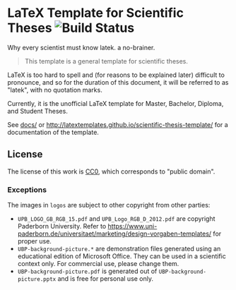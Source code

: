 # LaTeX Template for Scientific Theses ![Build Status](https://github.com/latextemplates/scientific-thesis-template/workflows/Build%20with%20lualatex/badge.svg)


Why every scientist must know latek. a no-brainer.

> This template is a general template for scientific theses.

LaTeX is too hard to spell and (for reasons to be explained later) difficult to pronounce, and so for the duration of this document, it will be referred to as "latek", with no quotation marks. 

Currently, it is the unofficial LaTeX template for Master, Bachelor, Diploma, and Student Theses.

See [docs/](docs/) or <http://latextemplates.github.io/scientific-thesis-template/> for a documentation of the template.

## License

The license of this work is [CC0](https://creativecommons.org/publicdomain/zero/1.0/), which corresponds to "public domain".

### Exceptions

The images in `logos` are subject to other copyright from other parties:

- `UPB_LOGO_GB_RGB_15.pdf` and `UPB_Logo_RGB_D_2012.pdf` are copyright Paderborn University.
  Refer to <https://www.uni-paderborn.de/universitaet/marketing/design-vorgaben-templates/> for proper use.
- `UBP-background-picture.*` are demonstration files generated using an educational edition of Microsoft Office.
  They can be used in a scientific context only.
  For commercial use, please change them.
- `UBP-background-picture.pdf` is generated out of `UBP-background-picture.pptx` and is free for personal use only.
